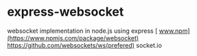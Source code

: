 # express-websocket

websocket implementation in node.js using express 
[ www.npm](https://www.npmjs.com/package/websocket)
https://github.com/websockets/ws(prefered)
socket.io
